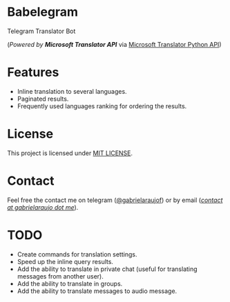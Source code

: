 # Babelegram
Telegram Translator Bot

(_Powered by **Microsoft Translator API**_ via [Microsoft Translator Python API](https://github.com/openlabs/Microsoft-Translator-Python-API))

# Features

* Inline translation to several languages.
* Paginated results.
* Frequently used languages ranking for ordering the results.

# License
This project is licensed under [MIT LICENSE](LICENSE).

# Contact
Feel free the contact me on telegram ([@gabrielaraujof](https://telegram.me/gabrielaraujof)) or by email ([_contact at gabrielaraujo dot me_](mailto:contact@gabrielaraujo.me)).

# TODO

* Create commands for translation settings.
* Speed up the inline query results.
* Add the ability to translate in private chat (useful for translating messages from another user).
* Add the ability to translate in groups.
* Add the ability to translate messages to audio message.
